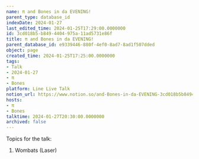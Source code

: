 ```yaml
---
name: π and Bones in da EVENING!
parent_type: database_id
indexDate: 2024-01-27
last_edited_time: 2024-01-25T17:29:00.0000000
id: 3cd018b5-b849-4404-975a-11ad5731e86f
title: π and Bones in da EVENING!
parent_database_id: e9339446-880f-4ef0-8ad7-8ad1f507dded
object: page
created_time: 2024-01-25T17:25:00.0000000
tags:
- Talk
- 2024-01-27
- π
- Bones
platform: Line Live Talk
notion_url: https://www.notion.so/and-Bones-in-da-EVENING-3cd018b5b8494404975a11ad5731e86f
hosts:
- π
- Bones
talktime: 2024-01-27T20:30:00.0000000
archived: false
---
```


Topics for the talk:
1. Wombats (Laser)

























